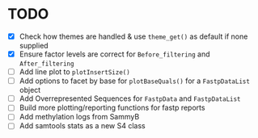 # TODO

- [x] Check how themes are handled & use `theme_get()` as default if none supplied
- [x] Ensure factor levels are correct for `Before_filtering` and `After_filtering`
- [ ] Add line plot to `plotInsertSize()`
- [ ] Add options to facet by base for `plotBaseQuals()` for a `FastpDataList` object
- [ ] Add Overrepresented Sequences for `FastpData` and `FastpDataList`
- [ ] Build more plotting/reporting functions for fastp reports
- [ ] Add methylation logs from SammyB
- [ ] Add samtools stats as a new S4 class
